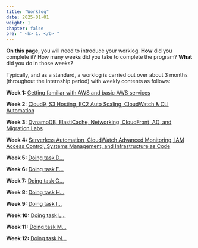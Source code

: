 ```yaml
---
title: "Worklog"
date: 2025-01-01
weight: 1
chapter: false
pre: " <b> 1. </b> "
---
```


**On this page**, you will need to introduce your worklog. **How** did you complete it? How many weeks did you take to complete the program? **What** did you do in those weeks?

Typically, and as a standard, a worklog is carried out over about 3 months (throughout the internship period) with weekly contents as follows:

**Week 1:** [Getting familiar with AWS and basic AWS services](1.1-week1/)

**Week 2:** [Cloud9, S3 Hosting, EC2 Auto Scaling, CloudWatch & CLI Automation](1.2-week2/)

**Week 3:** [DynamoDB, ElastiCache, Networking, CloudFront, AD, and Migration Labs](1.3-week3/)

**Week 4:** [Serverless Automation, CloudWatch Advanced Monitoring, IAM Access Control, Systems Management, and Infrastructure as Code](1.4-week4/)

**Week 5:** [Doing task D...](1.5-week5/)

**Week 6:** [Doing task E...](1.6-week6/)

**Week 7:** [Doing task G...](1.7-week7/)

**Week 8:** [Doing task H...](1.8-week8/)

**Week 9:** [Doing task I...](1.9-week9/)

**Week 10:** [Doing task L...](1.10-week10/)

**Week 11:** [Doing task M...](1.11-week11/)

**Week 12:** [Doing task N...](1.12-week12/)

